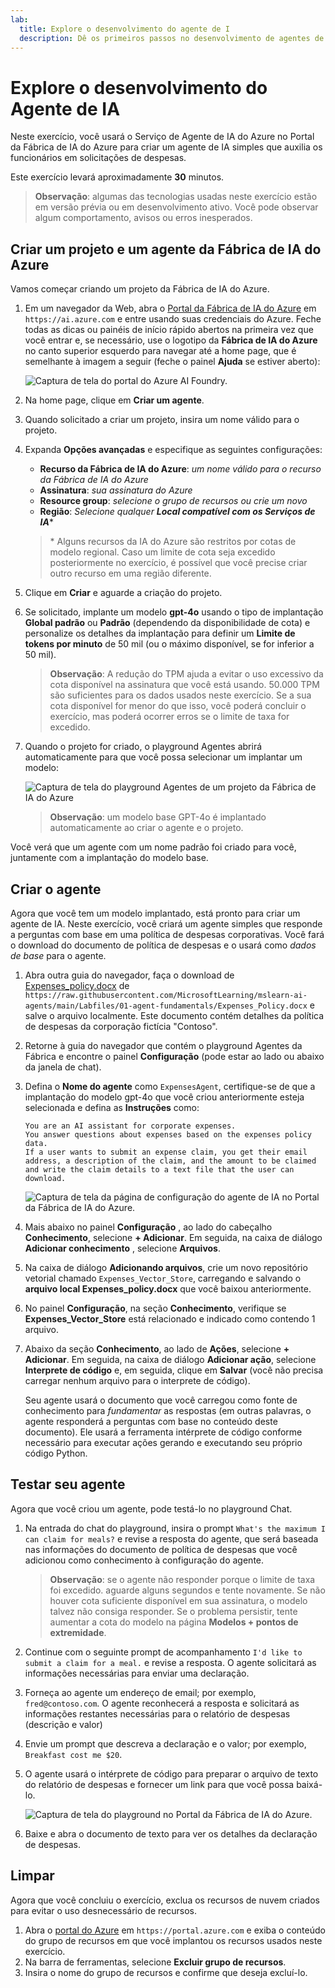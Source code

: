 ```yaml
---
lab:
  title: Explore o desenvolvimento do agente de I
  description: Dê os primeiros passos no desenvolvimento de agentes de IA explorando o Serviço de Agente de IA do Azure no Portal da Fábrica de IA do Azure.
---
```


# Explore o desenvolvimento do Agente de IA

Neste exercício, você usará o Serviço de Agente de IA do Azure no Portal da Fábrica de IA do Azure para criar um agente de IA simples que auxilia os funcionários em solicitações de despesas.

Este exercício levará aproximadamente **30** minutos.

> **Observação**: algumas das tecnologias usadas neste exercício estão em versão prévia ou em desenvolvimento ativo. Você pode observar algum comportamento, avisos ou erros inesperados.

## Criar um projeto e um agente da Fábrica de IA do Azure

Vamos começar criando um projeto da Fábrica de IA do Azure.

1. Em um navegador da Web, abra o [Portal da Fábrica de IA do Azure](https://ai.azure.com) em `https://ai.azure.com` e entre usando suas credenciais do Azure. Feche todas as dicas ou painéis de início rápido abertos na primeira vez que você entrar e, se necessário, use o logotipo da **Fábrica de IA do Azure** no canto superior esquerdo para navegar até a home page, que é semelhante à imagem a seguir (feche o painel **Ajuda** se estiver aberto):

    ![Captura de tela do portal do Azure AI Foundry.](./Media/ai-foundry-home.png)

1. Na home page, clique em **Criar um agente**.
1. Quando solicitado a criar um projeto, insira um nome válido para o projeto.
1. Expanda **Opções avançadas** e especifique as seguintes configurações:
    - **Recurso da Fábrica de IA do Azure**: *um nome válido para o recurso da Fábrica de IA do Azure*
    - **Assinatura**: *sua assinatura do Azure*
    - **Resource group**: *selecione o grupo de recursos ou crie um novo*
    - **Região**: *Selecione qualquer **Local compatível com os Serviços de IA***\*

    > \* Alguns recursos da IA do Azure são restritos por cotas de modelo regional. Caso um limite de cota seja excedido posteriormente no exercício, é possível que você precise criar outro recurso em uma região diferente.

1. Clique em **Criar** e aguarde a criação do projeto.
1. Se solicitado, implante um modelo **gpt-4o** usando o tipo de implantação **Global padrão** ou **Padrão** (dependendo da disponibilidade de cota) e personalize os detalhes da implantação para definir um **Limite de tokens por minuto** de 50 mil (ou o máximo disponível, se for inferior a 50 mil).

    > **Observação**: A redução do TPM ajuda a evitar o uso excessivo da cota disponível na assinatura que você está usando. 50.000 TPM são suficientes para os dados usados neste exercício. Se a sua cota disponível for menor do que isso, você poderá concluir o exercício, mas poderá ocorrer erros se o limite de taxa for excedido.

1. Quando o projeto for criado, o playground Agentes abrirá automaticamente para que você possa selecionar um implantar um modelo:

    ![Captura de tela do playground Agentes de um projeto da Fábrica de IA do Azure](./Media/ai-foundry-agents-playground.png)

    >**Observação**: um modelo base GPT-4o é implantado automaticamente ao criar o agente e o projeto.

Você verá que um agente com um nome padrão foi criado para você, juntamente com a implantação do modelo base.

## Criar o agente

Agora que você tem um modelo implantado, está pronto para criar um agente de IA. Neste exercício, você criará um agente simples que responde a perguntas com base em uma política de despesas corporativas. Você fará o download do documento de política de despesas e o usará como *dados de base* para o agente.

1. Abra outra guia do navegador, faça o download de [Expenses_policy.docx](https://raw.githubusercontent.com/MicrosoftLearning/mslearn-ai-agents/main/Labfiles/01-agent-fundamentals/Expenses_Policy.docx) de `https://raw.githubusercontent.com/MicrosoftLearning/mslearn-ai-agents/main/Labfiles/01-agent-fundamentals/Expenses_Policy.docx` e salve o arquivo localmente. Este documento contém detalhes da política de despesas da corporação fictícia "Contoso".
1. Retorne à guia do navegador que contém o playground Agentes da Fábrica e encontre o painel **Configuração** (pode estar ao lado ou abaixo da janela de chat).
1. Defina o **Nome do agente** como `ExpensesAgent`, certifique-se de que a implantação do modelo gpt-4o que você criou anteriormente esteja selecionada e defina as **Instruções** como:

    ```prompt
   You are an AI assistant for corporate expenses.
   You answer questions about expenses based on the expenses policy data.
   If a user wants to submit an expense claim, you get their email address, a description of the claim, and the amount to be claimed and write the claim details to a text file that the user can download.
    ```

    ![Captura de tela da página de configuração do agente de IA no Portal da Fábrica de IA do Azure.](./Media/ai-agent-setup.png)

1. Mais abaixo no painel **Configuração** , ao lado do cabeçalho **Conhecimento**, selecione **+ Adicionar**. Em seguida, na caixa de diálogo **Adicionar conhecimento** , selecione **Arquivos**.
1. Na caixa de diálogo **Adicionando arquivos**, crie um novo repositório vetorial chamado `Expenses_Vector_Store`, carregando e salvando o **arquivo local Expenses_policy.docx** que você baixou anteriormente.
1. No painel **Configuração**, na seção **Conhecimento**, verifique se **Expenses_Vector_Store** está relacionado e indicado como contendo 1 arquivo.
1. Abaixo da seção **Conhecimento**, ao lado de **Ações**, selecione **+ Adicionar**. Em seguida, na caixa de diálogo **Adicionar ação**, selecione **Interprete de código** e, em seguida, clique em **Salvar** (você não precisa carregar nenhum arquivo para o interprete de código).

    Seu agente usará o documento que você carregou como fonte de conhecimento para *fundamentar* as respostas (em outras palavras, o agente responderá a perguntas com base no conteúdo deste documento). Ele usará a ferramenta intérprete de código conforme necessário para executar ações gerando e executando seu próprio código Python.

## Testar seu agente

Agora que você criou um agente, pode testá-lo no playground Chat.

1. Na entrada do chat do playground, insira o prompt `What's the maximum I can claim for meals?` e revise a resposta do agente, que será baseada nas informações do documento de política de despesas que você adicionou como conhecimento à configuração do agente.

    > **Observação**: se o agente não responder porque o limite de taxa foi excedido. aguarde alguns segundos e tente novamente. Se não houver cota suficiente disponível em sua assinatura, o modelo talvez não consiga responder. Se o problema persistir, tente aumentar a cota do modelo na página **Modelos + pontos de extremidade**.

1. Continue com o seguinte prompt de acompanhamento `I'd like to submit a claim for a meal.` e revise a resposta. O agente solicitará as informações necessárias para enviar uma declaração.
1. Forneça ao agente um endereço de email; por exemplo, `fred@contoso.com`. O agente reconhecerá a resposta e solicitará as informações restantes necessárias para o relatório de despesas (descrição e valor)
1. Envie um prompt que descreva a declaração e o valor; por exemplo, `Breakfast cost me $20`.
1. O agente usará o intérprete de código para preparar o arquivo de texto do relatório de despesas e fornecer um link para que você possa baixá-lo.

    ![Captura de tela do playground no Portal da Fábrica de IA do Azure.](./Media/ai-agent-playground.png)

1. Baixe e abra o documento de texto para ver os detalhes da declaração de despesas.

## Limpar

Agora que você concluiu o exercício, exclua os recursos de nuvem criados para evitar o uso desnecessário de recursos.

1. Abra o [portal do Azure](https://portal.azure.com) em `https://portal.azure.com` e exiba o conteúdo do grupo de recursos em que você implantou os recursos usados neste exercício.
1. Na barra de ferramentas, selecione **Excluir grupo de recursos**.
1. Insira o nome do grupo de recursos e confirme que deseja excluí-lo.
